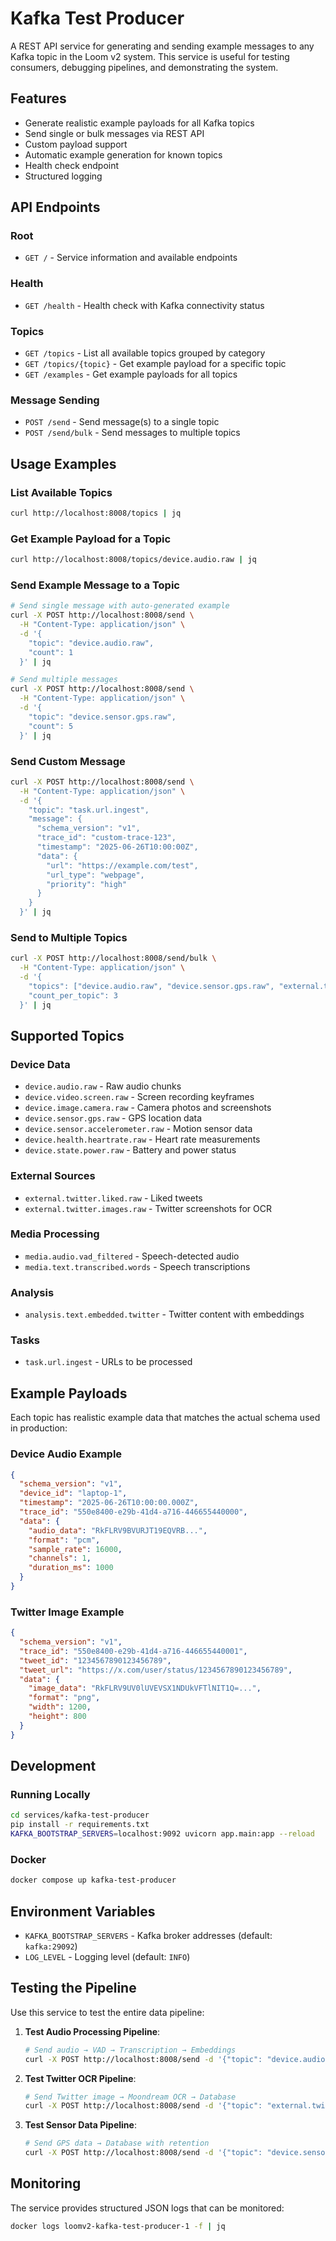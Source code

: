 # Kafka Test Producer

A REST API service for generating and sending example messages to any Kafka topic in the Loom v2 system. This service is useful for testing consumers, debugging pipelines, and demonstrating the system.

## Features

- Generate realistic example payloads for all Kafka topics
- Send single or bulk messages via REST API
- Custom payload support
- Automatic example generation for known topics
- Health check endpoint
- Structured logging

## API Endpoints

### Root
- `GET /` - Service information and available endpoints

### Health
- `GET /health` - Health check with Kafka connectivity status

### Topics
- `GET /topics` - List all available topics grouped by category
- `GET /topics/{topic}` - Get example payload for a specific topic
- `GET /examples` - Get example payloads for all topics

### Message Sending
- `POST /send` - Send message(s) to a single topic
- `POST /send/bulk` - Send messages to multiple topics

## Usage Examples

### List Available Topics
```bash
curl http://localhost:8008/topics | jq
```

### Get Example Payload for a Topic
```bash
curl http://localhost:8008/topics/device.audio.raw | jq
```

### Send Example Message to a Topic
```bash
# Send single message with auto-generated example
curl -X POST http://localhost:8008/send \
  -H "Content-Type: application/json" \
  -d '{
    "topic": "device.audio.raw",
    "count": 1
  }' | jq

# Send multiple messages
curl -X POST http://localhost:8008/send \
  -H "Content-Type: application/json" \
  -d '{
    "topic": "device.sensor.gps.raw",
    "count": 5
  }' | jq
```

### Send Custom Message
```bash
curl -X POST http://localhost:8008/send \
  -H "Content-Type: application/json" \
  -d '{
    "topic": "task.url.ingest",
    "message": {
      "schema_version": "v1",
      "trace_id": "custom-trace-123",
      "timestamp": "2025-06-26T10:00:00Z",
      "data": {
        "url": "https://example.com/test",
        "url_type": "webpage",
        "priority": "high"
      }
    }
  }' | jq
```

### Send to Multiple Topics
```bash
curl -X POST http://localhost:8008/send/bulk \
  -H "Content-Type: application/json" \
  -d '{
    "topics": ["device.audio.raw", "device.sensor.gps.raw", "external.twitter.liked.raw"],
    "count_per_topic": 3
  }' | jq
```

## Supported Topics

### Device Data
- `device.audio.raw` - Raw audio chunks
- `device.video.screen.raw` - Screen recording keyframes
- `device.image.camera.raw` - Camera photos and screenshots
- `device.sensor.gps.raw` - GPS location data
- `device.sensor.accelerometer.raw` - Motion sensor data
- `device.health.heartrate.raw` - Heart rate measurements
- `device.state.power.raw` - Battery and power status

### External Sources
- `external.twitter.liked.raw` - Liked tweets
- `external.twitter.images.raw` - Twitter screenshots for OCR

### Media Processing
- `media.audio.vad_filtered` - Speech-detected audio
- `media.text.transcribed.words` - Speech transcriptions

### Analysis
- `analysis.text.embedded.twitter` - Twitter content with embeddings

### Tasks
- `task.url.ingest` - URLs to be processed

## Example Payloads

Each topic has realistic example data that matches the actual schema used in production:

### Device Audio Example
```json
{
  "schema_version": "v1",
  "device_id": "laptop-1",
  "timestamp": "2025-06-26T10:00:00.000Z",
  "trace_id": "550e8400-e29b-41d4-a716-446655440000",
  "data": {
    "audio_data": "RkFLRV9BVURJT19EQVRB...",
    "format": "pcm",
    "sample_rate": 16000,
    "channels": 1,
    "duration_ms": 1000
  }
}
```

### Twitter Image Example
```json
{
  "schema_version": "v1",
  "trace_id": "550e8400-e29b-41d4-a716-446655440001",
  "tweet_id": "1234567890123456789",
  "tweet_url": "https://x.com/user/status/1234567890123456789",
  "data": {
    "image_data": "RkFLRV9UV0lUVEVSX1NDUkVFTlNIT1Q=...",
    "format": "png",
    "width": 1200,
    "height": 800
  }
}
```

## Development

### Running Locally
```bash
cd services/kafka-test-producer
pip install -r requirements.txt
KAFKA_BOOTSTRAP_SERVERS=localhost:9092 uvicorn app.main:app --reload
```

### Docker
```bash
docker compose up kafka-test-producer
```

## Environment Variables

- `KAFKA_BOOTSTRAP_SERVERS` - Kafka broker addresses (default: `kafka:29092`)
- `LOG_LEVEL` - Logging level (default: `INFO`)

## Testing the Pipeline

Use this service to test the entire data pipeline:

1. **Test Audio Processing Pipeline**:
   ```bash
   # Send audio → VAD → Transcription → Embeddings
   curl -X POST http://localhost:8008/send -d '{"topic": "device.audio.raw", "count": 5}'
   ```

2. **Test Twitter OCR Pipeline**:
   ```bash
   # Send Twitter image → Moondream OCR → Database
   curl -X POST http://localhost:8008/send -d '{"topic": "external.twitter.images.raw"}'
   ```

3. **Test Sensor Data Pipeline**:
   ```bash
   # Send GPS data → Database with retention
   curl -X POST http://localhost:8008/send -d '{"topic": "device.sensor.gps.raw", "count": 10}'
   ```

## Monitoring

The service provides structured JSON logs that can be monitored:

```bash
docker logs loomv2-kafka-test-producer-1 -f | jq
```
